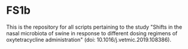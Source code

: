 # FS1b

This is the repository for all scripts pertaining to the study "Shifts in the nasal microbiota of swine in response to different dosing regimens of oxytetracycline administration" (doi: 10.1016/j.vetmic.2019.108386).
